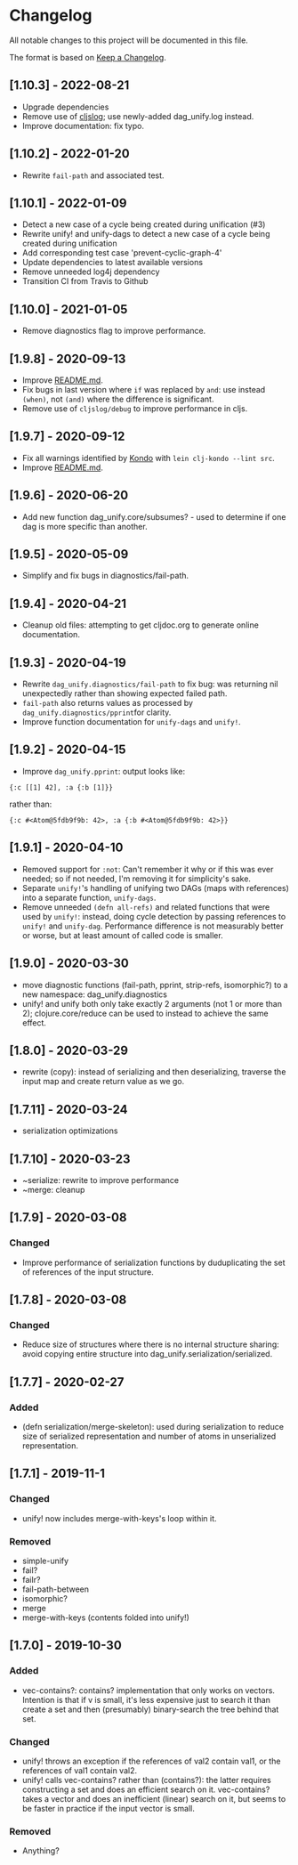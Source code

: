 # Changelog

All notable changes to this project will be documented in this file.

The format is based on [Keep a Changelog](https://keepachangelog.com/en/1.0.0/).

## [1.10.3] - 2022-08-21

- Upgrade dependencies
- Remove use of [cljslog](https://github.com/ekoontz/cljslog); use newly-added dag_unify.log instead.
- Improve documentation: fix typo.

## [1.10.2] - 2022-01-20

- Rewrite `fail-path` and associated test.

## [1.10.1] - 2022-01-09

- Detect a new case of a cycle being created during unification (#3)
- Rewrite unify! and unify-dags to detect a new case of a cycle being created during unification
- Add corresponding test case 'prevent-cyclic-graph-4'
- Update dependencies to latest available versions
- Remove unneeded log4j dependency
- Transition CI from Travis to Github

## [1.10.0] - 2021-01-05

- Remove diagnostics flag to improve performance.

## [1.9.8] - 2020-09-13

- Improve [README.md](README.md).
- Fix bugs in last version where `if` was replaced by `and`: use
  instead `(when)`, not `(and)` where the difference is significant.
- Remove use of `cljslog/debug` to improve performance in cljs.
  
## [1.9.7] - 2020-09-12

- Fix all warnings identified by [Kondo](https://github.com/borkdude/clj-kondo) with `lein clj-kondo --lint src`.
- Improve [README.md](README.md).

## [1.9.6] - 2020-06-20

- Add new function dag_unify.core/subsumes? - used to determine if one dag is more specific than another.

## [1.9.5] - 2020-05-09

- Simplify and fix bugs in diagnostics/fail-path.

## [1.9.4] - 2020-04-21

- Cleanup old files: attempting to get cljdoc.org to generate online documentation.

## [1.9.3] - 2020-04-19
 
- Rewrite `dag_unify.diagnostics/fail-path` to fix bug: was returning nil 
unexpectedly rather than showing expected failed path.
- `fail-path` also returns values as processed by `dag_unify.diagnostics/pprint`for clarity.
- Improve function documentation for `unify-dags` and `unify!`.

## [1.9.2] - 2020-04-15

- Improve `dag_unify.pprint`: output looks like:

```
{:c [[1] 42], :a {:b [1]}}
```

rather than:

```
{:c #<Atom@5fdb9f9b: 42>, :a {:b #<Atom@5fdb9f9b: 42>}}
```

## [1.9.1] - 2020-04-10

- Removed support for `:not`: Can't remember it why or if this was ever needed; so if not needed,
  I'm removing it for simplicity's sake.
- Separate `unify!`'s handling of unifying two DAGs (maps with references) into a separate function, `unify-dags`.
- Remove unneeded `(defn all-refs)` and related functions that were used by `unify!`: instead, doing cycle
  detection by passing references to `unify!` and `unify-dag`. Performance difference is not measurably better
  or worse, but at least amount of called code is smaller.

## [1.9.0] - 2020-03-30

- move diagnostic functions (fail-path, pprint, strip-refs, isomorphic?) to a new namespace: dag_unify.diagnostics
- unify! and unify both only take exactly 2 arguments (not 1 or more than 2); clojure.core/reduce can be used to
  instead to achieve the same effect.

## [1.8.0] - 2020-03-29

- rewrite (copy): instead of serializing and then deserializing, traverse the input map
and create return value as we go.

## [1.7.11] - 2020-03-24

- serialization optimizations

## [1.7.10] - 2020-03-23

- ~serialize: rewrite to improve performance
- ~merge: cleanup

## [1.7.9] - 2020-03-08

### Changed

- Improve performance of serialization functions by duduplicating the set of references of the input structure.

## [1.7.8] - 2020-03-08

### Changed

- Reduce size of structures where there is no internal structure sharing: avoid copying entire structure into
dag_unify.serialization/serialized.

## [1.7.7] - 2020-02-27

### Added

- (defn serialization/merge-skeleton): used during serialization to reduce size of serialized representation
and number of atoms in unserialized representation.

## [1.7.1] - 2019-11-1

### Changed

- unify! now includes merge-with-keys's loop within it.

### Removed

- simple-unify
- fail?
- failr?
- fail-path-between
- isomorphic?
- merge
- merge-with-keys (contents folded into unify!)

## [1.7.0] - 2019-10-30
### Added
- vec-contains?: contains? implementation that only works on vectors. Intention is
that if v is small, it's less expensive just to search it than create a set and then
(presumably) binary-search the tree behind that set.

### Changed
- unify! throws an exception if the references of val2 contain val1, or
the references of val1 contain val2.
- unify! calls vec-contains? rather than (contains?): the latter requires constructing
a set and does an efficient search on it. vec-contains? takes a vector and does an
inefficient (linear) search on it, but seems to be faster in practice if the input vector
is small.

### Removed
- Anything?

